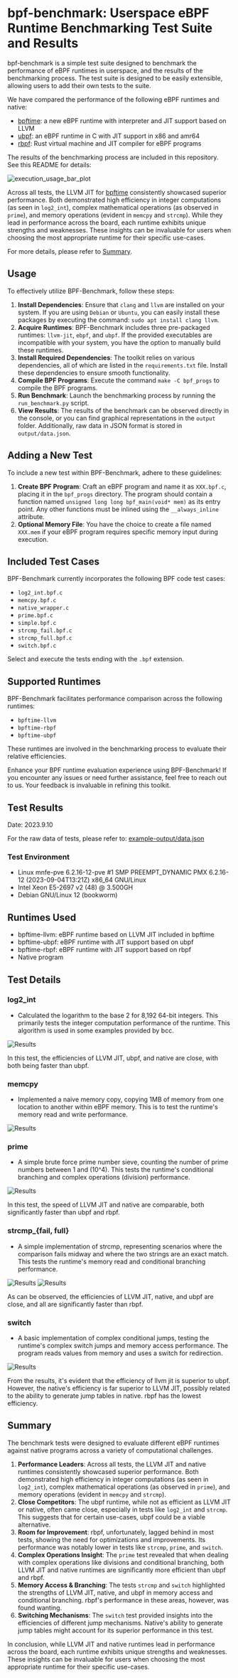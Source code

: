# bpf-benchmark: Userspace eBPF Runtime Benchmarking Test Suite and Results

bpf-benchmark is a simple test suite designed to benchmark the performance of eBPF runtimes in userspace, and the results of the benchmarking process. The test suite is designed to be easily extensible, allowing users to add their own tests to the suite.

We have compared the performance of the following eBPF runtimes and native:

- [bpftime](https://github.com/eunomia-bpf/bpftime): a new eBPF runtime with interpreter and JIT support based on LLVM
- [ubpf](https://github.com/iovisor/ubpf): an eBPF runtime in C with JIT support in x86 and amr64
- [rbpf](https://github.com/qmonnet/rbpf): Rust virtual machine and JIT compiler for eBPF programs

The results of the benchmarking process are included in this repository. See this README for details:

![execution_usage_bar_plot](example-output/execution_usage_bar_plot.png)

Across all tests, the LLVM JIT for [bpftime](https://github.com/eunomia-bpf/bpftime) consistently showcased superior performance. Both demonstrated high efficiency in integer computations (as seen in `log2_int`), complex mathematical operations (as observed in `prime`), and memory operations (evident in `memcpy` and `strcmp`). While they lead in performance across the board, each runtime exhibits unique strengths and weaknesses. These insights can be invaluable for users when choosing the most appropriate runtime for their specific use-cases.

For more details, please refer to [Summary](#summary).

## Usage

To effectively utilize BPF-Benchmark, follow these steps:

1. **Install Dependencies**: Ensure that `clang` and `llvm` are installed on your system. If you are using `Debian` or `Ubuntu`, you can easily install these packages by executing the command: `sudo apt install clang llvm`.
2. **Acquire Runtimes**: BPF-Benchmark includes three pre-packaged runtimes: `llvm-jit`, `ebpf`, and `ubpf`. If the provided executables are incompatible with your system, you have the option to manually build these runtimes.
3. **Install Required Dependencies**: The toolkit relies on various dependencies, all of which are listed in the `requirements.txt` file. Install these dependencies to ensure smooth functionality.
4. **Compile BPF Programs**: Execute the command `make -C bpf_progs` to compile the BPF programs.
5. **Run Benchmark**: Launch the benchmarking process by running the `run_benchmark.py` script.
6. **View Results**: The results of the benchmark can be observed directly in the console, or you can find graphical representations in the `output` folder. Additionally, raw data in JSON format is stored in `output/data.json`.

## Adding a New Test

To include a new test within BPF-Benchmark, adhere to these guidelines:

1. **Create BPF Program**: Craft an eBPF program and name it as `XXX.bpf.c`, placing it in the `bpf_progs` directory. The program should contain a function named `unsigned long long bpf_main(void* mem)` as its entry point. Any other functions must be inlined using the `__always_inline` attribute.
2. **Optional Memory File**: You have the choice to create a file named `XXX.mem` if your eBPF program requires specific memory input during execution.

## Included Test Cases

BPF-Benchmark currently incorporates the following BPF code test cases:

- `log2_int.bpf.c`
- `memcpy.bpf.c`
- `native_wrapper.c`
- `prime.bpf.c`
- `simple.bpf.c`
- `strcmp_fail.bpf.c`
- `strcmp_full.bpf.c`
- `switch.bpf.c`

Select and execute the tests ending with the `.bpf` extension.

## Supported Runtimes

BPF-Benchmark facilitates performance comparison across the following runtimes:

- `bpftime-llvm`
- `bpftime-rbpf`
- `bpftime-ubpf`

These runtimes are involved in the benchmarking process to evaluate their relative efficiencies.

Enhance your BPF runtime evaluation experience using BPF-Benchmark! If you encounter any issues or need further assistance, feel free to reach out to us. Your feedback is invaluable in refining this toolkit.

## Test Results

Date: 2023.9.10

For the raw data of tests, please refer to: [example-output/data.json](example-output/data.json)

### Test Environment

- Linux mnfe-pve 6.2.16-12-pve #1 SMP PREEMPT_DYNAMIC PMX 6.2.16-12 (2023-09-04T13:21Z) x86_64 GNU/Linux
- Intel Xeon E5-2697 v2 (48) @ 3.500GH
- Debian GNU/Linux 12 (bookworm)

## Runtimes Used

- bpftime-llvm: eBPF runtime based on LLVM JIT included in bpftime
- bpftime-ubpf: eBPF runtime with JIT support based on ubpf
- bpftime-rbpf: eBPF runtime with JIT support based on rbpf
- Native program

## Test Details

### log2_int

- Calculated the logarithm to the base 2 for 8,192 64-bit integers. This primarily tests the integer computation performance of the runtime. This algorithm is used in some examples provided by bcc.

![Results](example-output/log2_int.execution.png)

In this test, the efficiencies of LLVM JIT, ubpf, and native are close, with both being faster than ubpf.

### memcpy

- Implemented a naive memory copy, copying 1MB of memory from one location to another within eBPF memory. This is to test the runtime's memory read and write performance.

![Results](example-output/memcpy.execution.png)

### prime

- A simple brute force prime number sieve, counting the number of prime numbers between 1 and \(10^4\). This tests the runtime's conditional branching and complex operations (division) performance.

![Results](example-output/prime.execution.png)

In this test, the speed of LLVM JIT and native are comparable, both significantly faster than ubpf and rbpf.

### strcmp_{fail, full}

- A simple implementation of strcmp, representing scenarios where the comparison fails midway and where the two strings are an exact match. This tests the runtime's memory read and conditional branching performance.

![Results](example-output/strcmp_fail.execution.png)
![Results](example-output/strcmp_full.execution.png)

As can be observed, the efficiencies of LLVM JIT, native, and ubpf are close, and all are significantly faster than rbpf.

### switch

- A basic implementation of complex conditional jumps, testing the runtime's complex switch jumps and memory access performance. The program reads values from memory and uses a switch for redirection.

![Results](example-output/switch.execution.png)

From the results, it's evident that the efficiency of llvm jit is superior to ubpf. However, the native's efficiency is far superior to LLVM JIT, possibly related to the ability to generate jump tables in native. rbpf has the lowest efficiency.

## Summary

The benchmark tests were designed to evaluate different eBPF runtimes against native programs across a variety of computational challenges.

1. **Performance Leaders**: Across all tests, the LLVM JIT and native runtimes consistently showcased superior performance. Both demonstrated high efficiency in integer computations (as seen in `log2_int`), complex mathematical operations (as observed in `prime`), and memory operations (evident in `memcpy` and `strcmp`).
2. **Close Competitors**: The ubpf runtime, while not as efficient as LLVM JIT or native, often came close, especially in tests like `log2_int` and `strcmp`. This suggests that for certain use-cases, ubpf could be a viable alternative.
3. **Room for Improvement**: rbpf, unfortunately, lagged behind in most tests, showing the need for optimizations and improvements. Its performance was notably lower in tests like `strcmp`, `prime`, and `switch`.
4. **Complex Operations Insight**: The `prime` test revealed that when dealing with complex operations like divisions and conditional branching, both LLVM JIT and native runtimes are significantly more efficient than ubpf and rbpf.
5. **Memory Access & Branching**: The tests `strcmp` and `switch` highlighted the strengths of LLVM JIT, native, and ubpf in memory access and conditional branching. rbpf's performance in these areas, however, was found wanting.
6. **Switching Mechanisms**: The `switch` test provided insights into the efficiencies of different jump mechanisms. Native's ability to generate jump tables might account for its superior performance in this test.

In conclusion, while LLVM JIT and native runtimes lead in performance across the board, each runtime exhibits unique strengths and weaknesses. These insights can be invaluable for users when choosing the most appropriate runtime for their specific use-cases.
